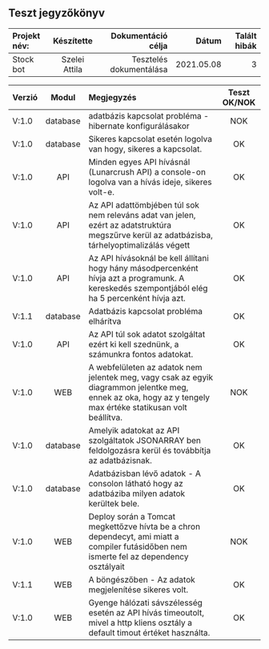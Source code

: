 ## Teszt jegyzőkönyv



| Projekt név:    | Készítette   | Dokumentáció célja | Dátum|Talált hibák|
| :-------- | :-------: | ----:  | ----:  |---:|
| Stock bot | Szelei Attila | Tesztelés dokumentálása  | 2021.05.08 |3


| Verzió    | Modul | Megjegyzés | Teszt OK/NOK |
| :-------- | :-------: | :----  | :----:   |
|V:1.0|database| adatbázis kapcsolat probléma - hibernate konfigurálásakor |NOK|
|V:1.0|database|Sikeres kapcsolat esetén logolva van hogy, sikeres a kapcsolat.|OK|
|V:1.0|API|Minden egyes API hívásnál  (Lunarcrush API) a console-on logolva van a hívás ideje, sikeres volt-e. |OK|
|V:1.0|API|Az API adattömbjében túl sok nem releváns adat van jelen, ezért az adatstruktúra megszűrve kerül az adatbázisba, tárhelyoptimalizálás végett| OK |
|V:1.0|API|Az API hívásoknál be kell állítani hogy hány másodpercenként hívja azt a programunk. A kereskedés szempontjából elég ha 5 percenként hívja azt.|OK|
|V:1.1|database| Adatbázis kapcsolat probléma elhárítva |OK|
|V:1.0|API|Az API túl sok adatot szolgáltat ezért ki kell szednünk, a számunkra fontos adatokat.| OK |
|V:1.0|WEB| A webfelületen az adatok nem jelentek meg, vagy csak az egyik diagrammon jelentke meg, ennek az oka, hogy az y tengely max értéke statikusan volt beállítva.|NOK|
|V:1.0|database|Amelyik adatokat az API szolgáltatok JSONARRAY ben feldolgozásra kerül és továbbítja az adatbázisnak.|OK|
|V:1.0|database|Adatbázisban lévő adatok - A consolon látható hogy az adatbáziba milyen adatok kerültek bele. |OK|
|V:1.0|WEB |Deploy során a Tomcat megkettőzve hívta be a chron dependecyt, ami miatt a compiler futásidőben nem ismerte fel az dependency osztályait|NOK|
|V:1.1|WEB|A böngészőben - Az adatok megjelenítése sikeres volt.|OK|
|V:1.0|WEB| Gyenge hálózati sávszélesség esetén az API hívás timeoutolt, mivel a http kliens osztály a default timout értéket használta.|OK|

 
 

 





